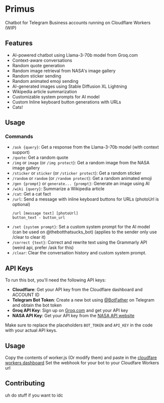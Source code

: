 # Primus

Chatbot for Telegram Business accounts running on Cloudflare Workers (WIP)

## Features

- AI-powered chatbot using Llama-3-70b model from Groq.com
- Context-aware conversations
- Random quote generation
- Random image retrieval from NASA's image gallery
- Random sticker sending
- Random animated emoji sending
- AI-generated images using Stable Diffusion XL Lightning
- Wikipedia article summarization
- Customizable system prompts for AI model
- Custom Inline keyboard button generations with URLs
- Cats! 

## Usage

### Commands

- `/ask {query}`: Get a response from the Llama-3-70b model (with context support)
- `/quote`: Get a random quote
- `/img` or `image` (or `/img protect`): Get a random image from the NASA image gallery
- `/sticker` or `sticker` (or `/sticker protect`): Get a random sticker
- `/random` or `random` (or `/random protect`): Get a random animated emoji
- `/gen {prompt}` or `generate... {prompt}`: Generate an image using AI
- `/wiki {query}`: Summarize a Wikipedia article
-  `/cat`: Get a cat fact
- `/url`: Send a message with inline keyboard buttons for URLs (photoUrl is optional)
  ```
  /url [message text] [photoUrl]
  button_text - button_url
  ```
- `/set {system prompt}`: Set a custom system prompt for the AI model (can be used on @thebotthatsucks_bot) (applies to the sender only use /clear to clear it)
- `/correct {text}`: Correct and rewrite text using the Grammarly API (weird api, prefer /ask for this)
- `/clear`: Clear the conversation history and custom system prompt.

## API Keys

To run this bot, you'll need the following API keys:

- **Cloudflare**: Get your API key from the Cloudflare dashboard and ACCOUNT ID
- **Telegram Bot Token**: Create a new bot using [@BotFather](https://t.me/BotFather) on Telegram and obtain the bot token
- **Groq API Key**: Sign up on [Groq.com](https://www.groq.com/) and get your API key
- **NASA API Key**: Get your API key from the [NASA API website](https://api.nasa.gov/)

Make sure to replace the placeholders `BOT_TOKEN` and `API_KEY` in the code with your actual API keys.

## Usage
Copy the contents of worker.js (Or modify them) and paste in the [cloudfare workers dashboard](https://dash.cloudflare.com/) 
Set the webhook for your bot to your Cloudfare Workers url

## Contributing
uh do stuff if you want to idc
